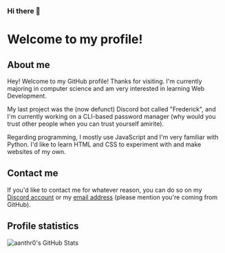 ### Hi there 👋

# Welcome to my profile!

## About me
Hey! Welcome to my GitHub profile! Thanks for visiting.
I'm currently majoring in computer science and am very interested in learning Web Development.

My last project was the (now defunct) Discord bot called "Frederick", and I'm currently working on a CLI-based password manager (why would you trust other people when you can trust yourself amirite).

Regarding programming, I mostly use JavaScript and I'm very familiar with Python.
I'd like to learn HTML and CSS to experiment with and make websites of my own.

## Contact me
If you'd like to contact me for whatever reason, you can do so on my [Discord account](https://discord.com/ "aanthr0#5169") or my [email address](https://mail.google.com/ "anthromadayt@gmail.com") (please mention you're coming from GitHub).

## Profile statistics
![aanthr0's GitHub Stats](https://github-readme-stats.vercel.app/api?username=aanthr0&hide=stars,prs,issues&count_private=true&show_icons=true&title_color=BBAC86&text_color=D55170&icon_color=9EA1A4&bg_color=1C1E26&locale=en)